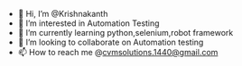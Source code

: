 - 👋 Hi, I’m @Krishnakanth
- 👀 I’m interested in Automation Testing
- 🌱 I’m currently learning python,selenium,robot framework
- 💞️ I’m looking to collaborate on Automation testing
- 📫 How to reach me @cvmsolutions.1440@gmail.com

<!---
Krishnakanth1440/Krishnakanth1440 is a ✨ special ✨ repository because its `README.md` (this file) appears on your GitHub profile.
You can click the Preview link to take a look at your changes.
--->
